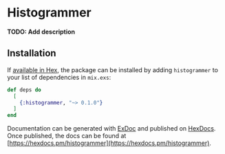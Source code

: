 # Histogrammer

**TODO: Add description**

## Installation

If [available in Hex](https://hex.pm/docs/publish), the package can be installed
by adding `histogrammer` to your list of dependencies in `mix.exs`:

```elixir
def deps do
  [
    {:histogrammer, "~> 0.1.0"}
  ]
end
```

Documentation can be generated with [ExDoc](https://github.com/elixir-lang/ex_doc)
and published on [HexDocs](https://hexdocs.pm). Once published, the docs can
be found at [https://hexdocs.pm/histogrammer](https://hexdocs.pm/histogrammer).

